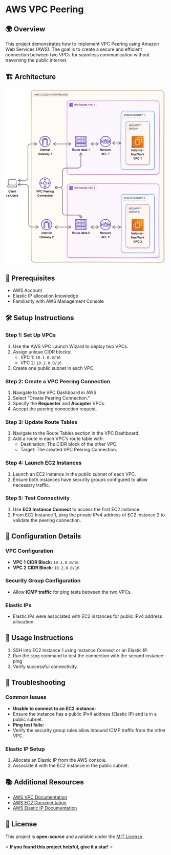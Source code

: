 # AWS VPC Peering

## 🌍 Overview
This project demonstrates how to implement VPC Peering using Amazon Web Services (AWS). The goal is to create a secure and efficient connection between two VPCs for seamless communication without traversing the public internet.

## 🏗️ Architecture
<img src="Architecture%20Diagram.png" alt="VPC Peering Architecture Diagram" width="500"/>

## 🥳 Prerequisites
- AWS Account
- Elastic IP allocation knowledge
- Familiarity with AWS Management Console

## 🛠️ Setup Instructions

### Step 1: Set Up VPCs
1. Use the AWS VPC Launch Wizard to deploy two VPCs.
2. Assign unique CIDR blocks:
   - VPC 1: `10.1.0.0/16`
   - VPC 2: `10.2.0.0/16`
3. Create one public subnet in each VPC.

### Step 2: Create a VPC Peering Connection
1. Navigate to the VPC Dashboard in AWS.
2. Select "Create Peering Connection."
3. Specify the **Requester** and **Accepter** VPCs.
4. Accept the peering connection request.

### Step 3: Update Route Tables
1. Navigate to the Route Tables section in the VPC Dashboard.
2. Add a route in each VPC's route table with:
   - Destination: The CIDR block of the other VPC.
   - Target: The created VPC Peering Connection.

### Step 4: Launch EC2 Instances
1. Launch an EC2 instance in the public subnet of each VPC.
2. Ensure both instances have security groups configured to allow necessary traffic.

### Step 5: Test Connectivity
1. Use **EC2 Instance Connect** to access the first EC2 instance.
2. From EC2 Instance 1, ping the private IPv4 address of EC2 Instance 2 to validate the peering connection.

## 📝 Configuration Details

### VPC Configuration
- **VPC 1 CIDR Block:** `10.1.0.0/16`
- **VPC 2 CIDR Block:** `10.2.0.0/16`

### Security Group Configuration
- Allow **ICMP traffic** for ping tests between the two VPCs.

### Elastic IPs
- Elastic IPs were associated with EC2 instances for public IPv4 address allocation.

## 🍴 Usage Instructions
1. SSH into EC2 Instance 1 using Instance Connect or an Elastic IP.
2. Run the `ping` command to test the connection with the second instance:
ping <private-ip-of-instance-2>
3. Verify successful connectivity.

## 🚨 Troubleshooting

### Common Issues
- **Unable to connect to an EC2 instance:**
- Ensure the instance has a public IPv4 address (Elastic IP) and is in a public subnet.
- **Ping test fails:**
- Verify the security group rules allow inbound ICMP traffic from the other VPC.

### Elastic IP Setup
1. Allocate an Elastic IP from the AWS console.
2. Associate it with the EC2 instance in the public subnet.

## 📚 Additional Resources
- [AWS VPC Documentation](https://docs.aws.amazon.com/vpc/)
- [AWS EC2 Documentation](https://docs.aws.amazon.com/ec2/)
- [AWS Elastic IP Documentation](https://docs.aws.amazon.com/AWSEC2/latest/UserGuide/elastic-ip-addresses.html)

## 📜 License  

This project is **open-source** and available under the [MIT License](LICENSE).  

⭐ **If you found this project helpful, give it a star!** ⭐  
